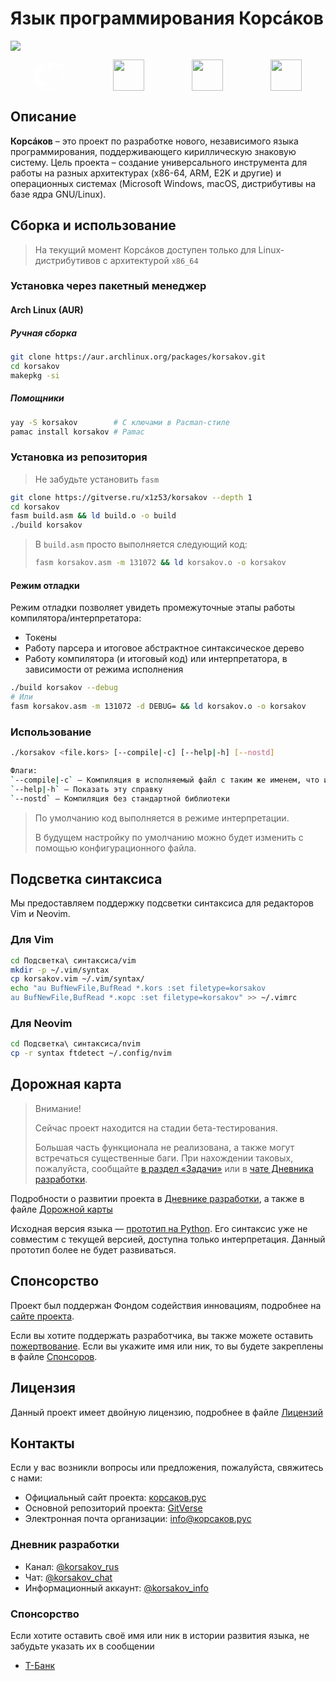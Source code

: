 # Язык программирования Корсáков

[![](<https://gitverse.ru/api/repos/rus.yaz/mediakit/raw/branch/master/Корсаков%20(блок)/Корсаков%20(блок,%20скруглённый%20прямоугольник)/Корсаков%20(блок,%20скруглённый%20прямоугольник).svg>)](https://корсаков.рус)

<div style="display: flex; justify-content: space-around">
<a href="https://gitverse.ru/rus.yaz/korsakov"><svg xmlns="http://www.w3.org/2000/svg" width="50" height="50" fill="none" viewBox="0 0 64 64" class="max-sm:h-[32px] max-sm:w-[30px]"><path id="Vector 30" d="M58.6914 33.6235L58.7014 33.98C58.7065 34.2017 58.709 34.4233 58.709 34.646C58.709 50.8579 45.5664 64 29.3545 64C23.7375 64 18.489 62.4224 14.0281 59.686C13.4854 59.3535 12.9531 59.0039 12.4346 58.6377C4.91113 53.3228 0 44.5581 0 34.646C0 22.2729 7.65527 11.688 18.4875 7.36865C18.5579 6.85669 18.6389 6.36279 18.7332 5.89282C18.9805 4.65771 19.3398 3.4729 19.9072 2.51196C20.4871 1.52808 21.3472 0.684814 22.5874 0.375C24.0674 0.00512695 25.332 0.83252 26.1829 1.64917C27.0837 2.51318 27.9187 3.73364 28.6624 5.03516C28.7117 5.12158 28.7607 5.20874 28.8096 5.29639C28.991 5.29321 29.1726 5.2915 29.3545 5.2915C33.959 5.2915 38.3159 6.35132 42.1946 8.24121C43.3682 6.53687 44.627 4.84497 45.9121 3.46338C47.0068 2.28638 48.2068 1.23828 49.48 0.613281C50.7888 -0.0292969 52.2832 -0.268555 53.7698 0.396484C55.429 1.13818 56.2793 2.93335 56.7598 4.70923C57.2651 6.57715 57.4929 8.91846 57.554 11.4355C57.6516 15.4434 57.3286 20.1064 56.8875 24.4434C57.9531 27.3179 58.5813 30.4053 58.6914 33.6235ZM55.3535 24.7905C55.2549 25.7354 55.1511 26.6646 55.0449 27.5679C54.7415 30.146 54.9138 32.8345 55.0859 35.5142C55.2283 37.729 55.3704 39.9438 55.2437 42.0781C55.1472 43.6919 54.8975 45.2627 54.3782 46.7627C49.876 56.0435 40.3628 62.4424 29.3545 62.4424C24.4673 62.4424 19.8748 61.1812 15.8845 58.9663C19.2139 57.5312 21.291 55.8013 23.29 54.1367C25.8992 51.9634 28.3745 49.9019 33.3274 48.7544C34.8218 48.4077 36.2322 48.1768 37.5544 48.0371C40.4609 47.73 42.9392 47.8638 44.9346 48.1792C39.9453 45.9023 33.9619 46.4468 28.7939 46.9185C25.6338 47.207 22.7754 47.4678 20.6389 47.0366C13.5667 45.6123 8.30908 40.0732 8.30908 40.0732C8.20825 39.9399 8.30908 39.7007 8.4707 39.772C8.48779 39.7808 8.54272 39.8086 8.57422 39.8237C8.74609 39.9087 9.12524 40.0933 9.65698 40.3379C10.2961 40.6318 11.1553 41.0122 12.1399 41.4102C14.6824 42.439 18.061 43.5859 20.6392 43.6631C22.9077 43.731 24.4749 43.5806 25.9268 43.1304C27.323 42.6973 28.6128 41.9878 30.3179 40.9282C30.4951 40.8179 30.6768 40.7046 30.8635 40.5869C30.9111 40.5566 30.9631 40.5239 31.0117 40.4932C31.0117 40.4932 30.8901 40.3496 30.8098 40.3701C30.6477 40.4146 30.4431 40.4951 30.1877 40.5952C28.8188 41.1323 26.0012 42.2373 20.6389 41.3994C16.0171 40.6772 11.6992 38.5684 9.68286 37.4688C9.00757 37.1011 8.57471 36.4312 8.47192 35.6787C8.45996 35.5898 8.45239 35.5005 8.44971 35.4097L8.41626 34.3003L8.41016 34.0947C8.41138 34.0371 8.43164 33.9946 8.4707 33.9551L11.2986 31.6006C12.0442 30.98 12.5713 30.1377 12.8035 29.1963L13.0881 28.0425C13.1387 27.8369 13.1401 27.6328 13.1006 27.4414C12.9736 26.8198 12.4167 26.332 11.728 26.3491L11.5098 26.3545C9.61353 26.4014 7.73804 25.9463 6.07373 25.0356L20.2751 24.8423C20.8257 24.835 21.3562 24.6357 21.7761 24.2803L29.3545 17.8535C30.9846 16.4712 33.0522 15.7124 35.1892 15.7124L39.0173 15.7124C39.6516 14.8115 40.3552 13.7314 41.1084 12.5737C41.6018 11.8154 42.1167 11.0239 42.6482 10.228C42.8264 9.96289 43.0425 9.6416 43.2512 9.33496C46.3931 4.73633 50.0227 0.353271 53.1616 1.75635C56.4373 3.22119 56.4292 12.6011 55.658 21.6001L55.3535 24.7905ZM56.469 28.4971C56.4783 28.5386 56.4875 28.5801 56.4968 28.6221C56.4863 28.6689 56.4756 28.7158 56.4646 28.7637C56.4646 28.6753 56.4661 28.5864 56.469 28.4971ZM27.135 5.37378C25.7659 3.07715 24.2849 1.48657 22.9487 1.8208C21.3408 2.22241 20.53 4.14697 20.0835 6.78564C19.9983 7.39062 19.8604 8.42627 19.8489 8.51709C19.6489 10.3652 19.5598 12.4346 19.4705 14.5166C19.4363 15.3105 19.4023 16.1064 19.3618 16.8926C19.3569 16.9893 19.3518 17.0854 19.3467 17.1821C19.3267 17.561 19.3032 17.9521 19.2788 18.3247C19.2751 18.3882 19.2708 18.4521 19.2666 18.5156C19.2905 18.6191 19.4363 18.7085 19.5281 18.6348L22.9167 16.0625C24.6855 14.7197 26.845 13.9937 29.0652 13.9937L29.6587 13.9937L30.9407 13.9946C30.7795 13.5215 30.6025 13.0215 30.4116 12.5059C29.7402 10.6914 28.8962 8.67432 27.9702 6.88306L27.135 5.37378ZM50.2859 20.7964C50.0181 21.896 49.8196 22.6123 49.8196 22.6123L49.0376 21.6196C48.9136 21.4629 48.7886 21.3081 48.6619 21.1538C47.3254 19.5371 45.7966 18.0884 44.1084 16.8418C44.1084 16.8418 44.7654 15.6133 45.7095 14.1514C47.2083 11.8306 49.4297 8.91895 50.8904 9.37646C52.7007 9.94434 51.1382 17.3042 50.2859 20.7964ZM20.4124 22.9854L28.7585 16.3042C28.8574 16.2266 28.9302 16.1533 28.9819 16.0859C29.2354 15.75 28.9749 15.5479 28.8411 15.5479C28.6199 15.5459 28.3992 15.5547 28.1804 15.5728C27.9917 15.5889 27.7961 15.6123 27.6104 15.6426C27.4272 15.6729 27.2458 15.7095 27.0654 15.7534C26.0754 15.9937 25.1404 16.4409 24.3242 17.0728L16.3091 23.2827L19.5659 23.2827C19.8733 23.2827 20.1721 23.1777 20.4124 22.9854ZM30.1638 22.8311C29.2759 23.376 28.6704 24.3247 28.6299 25.4341C28.6165 25.7363 28.6445 26.0303 28.7092 26.311C29.0286 27.6997 30.2434 28.7593 31.7383 28.8262L31.8794 28.8262C33.5947 28.8262 35.0276 27.4746 35.1082 25.7388C35.1282 25.416 35.0876 25.1133 35.0276 24.8311C33.5952 23.6201 31.96 23.0933 30.1638 22.8311ZM5.11865 33.1782C5.11816 33.1445 5.11792 33.1108 5.11792 33.0771L5.11792 31.4722L6.55029 33.3477L6.55029 37.3418C5.73486 36.2651 5.24756 34.98 5.14038 33.6411C5.13306 33.5493 5.12744 33.4575 5.12378 33.3652C5.12158 33.3086 5.11938 33.2349 5.11865 33.1782Z" fill-rule="evenodd" fill="#fff"></path></svg></a>
<a href="https://altlinux.space/rus.yaz/korsakov"><img width="50em" src="https://altlinux.space/altlinux-space/design/raw/branch/main/ALT-Linux-Space-Favicon-Monochrome-White.svg"></a>
<a href="https://github.com/rus-yaz/korsakov"><img width="50em" src="https://github.githubassets.com/favicons/favicon-dark.svg"></a>
<a href="https://gitlab.com/rus.yaz/korsakov"><img width="50em" src="https://images.ctfassets.net/xz1dnu24egyd/5VNS0QDlyHhsJnrAv9uO53/e4c4ade0e9a25c33c13cda7b5c6be67c/gitlab-logo-700.svg"></a>
</div>

## Описание

**Корсáков** – это проект по разработке нового, независимого языка программирования, поддерживающего кириллическую знаковую систему. Цель проекта – создание универсального инструмента для работы на разных архитектурах (x86-64, ARM, E2K и другие) и операционных системах (Microsoft Windows, macOS, дистрибутивы на базе ядра GNU/Linux).

## Сборка и использование

> На текущий момент Корсáков доступен только для Linux-дистрибутивов с архитектурой `x86_64`

### Установка через пакетный менеджер

#### Arch Linux (AUR)

##### Ручная сборка

```sh
git clone https://aur.archlinux.org/packages/korsakov.git
cd korsakov
makepkg -si
```

##### Помощники

```sh
yay -S korsakov        # С ключами в Pacman-стиле
pamac install korsakov # Pamac
```

### Установка из репозитория

> Не забудьте установить `fasm`

```sh
git clone https://gitverse.ru/x1z53/korsakov --depth 1
cd korsakov
fasm build.asm && ld build.o -o build
./build korsakov
```

> В `build.asm` просто выполняется следующий код:
>
> ```sh
> fasm korsakov.asm -m 131072 && ld korsakov.o -o korsakov
> ```

#### Режим отладки

Режим отладки позволяет увидеть промежуточные этапы работы компилятора/интерпретатора:

- Токены
- Работу парсера и итоговое абстрактное синтаксическое дерево
- Работу компилятора (и итоговый код) или интерпретатора, в зависимости от режима исполнения

```sh
./build korsakov --debug
# Или
fasm korsakov.asm -m 131072 -d DEBUG= && ld korsakov.o -o korsakov
```

### Использование

```sh
./korsakov <file.kors> [--compile|-c] [--help|-h] [--nostd]

Флаги:
`--compile|-c` — Компиляция в исполняемый файл с таким же именем, что и переданный
`--help|-h` — Показать эту справку
`--nostd` — Компиляция без стандартной библиотеки
```

> По умолчанию код выполняется в режиме интерпретации.
>
> В будущем настройку по умолчанию можно будет изменить с помощью конфигурационного файла.

## Подсветка синтаксиса

Мы предоставляем поддержку подсветки синтаксиса для редакторов Vim и Neovim.

### Для Vim

```bash
cd Подсветка\ синтаксиса/vim
mkdir -p ~/.vim/syntax
cp korsakov.vim ~/.vim/syntax/
echo "au BufNewFile,BufRead *.kors :set filetype=korsakov
au BufNewFile,BufRead *.корс :set filetype=korsakov" >> ~/.vimrc
```

### Для Neovim

```bash
cd Подсветка\ синтаксиса/nvim
cp -r syntax ftdetect ~/.config/nvim
```

## Дорожная карта

> Внимание!
>
> Сейчас проект находится на стадии бета-тестирования.
>
> Большая часть функционала не реализована, а также могут встречаться существенные баги. При нахождении таковых, пожалуйста, сообщайте [в раздел «Задачи»](gitverse.ru/rus.yaz/korsakov/tasktracker) или в [чате Дневника разработки](#контакты).

Подробности о развитии проекта в [Дневнике разработки](#контакты), а также в файле [Дорожной карты](./Документация/Дорожная_карта.md)

Исходная версия языка — [прототип на Python](https://gitverse.ru/rus.yaz/korsakov_python). Его синтаксис уже не совместим с текущей версией, доступна только интерпретация. Данный прототип более не будет развиваться.

## Спонсорство

Проект был поддержан Фондом содействия инновациям, подробнее на [сайте проекта](#контакты).

Если вы хотите поддержать разработчика, вы также можете оставить [пожертвование](#контакты). Если вы укажите имя или ник, то вы будете закреплены в файле [Спонсоров](./Документация/Спонсоры.md).

## Лицензия

Данный проект имеет двойную лицензию, подробнее в файле [Лицензий](./LICENSE.md)

## Контакты

Если у вас возникли вопросы или предложения, пожалуйста, свяжитесь с нами:

- Официальный сайт проекта: [корсаков.рус](https://корсаков.рус)
- Основной репозиторий проекта: [GitVerse](https://gitverse.ru/rus.yaz/korsakov)
- Электронная почта организации: info@корсаков.рус

### Дневник разработки

- Канал: [@korsakov_rus](https://t.me/korsakov_rus)
- Чат: [@korsakov_chat](https://t.me/korsakov_chat)
- Информационный аккаунт: [@korsakov_info](https://t.me/korsakov_info)

### Спонсорство

Если хотите оставить своё имя или ник в истории развития языка, не забудьте указать их в сообщении

- [Т-Банк](https://www.tbank.ru/cf/7Bc8yWbbr4V)
